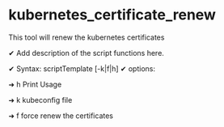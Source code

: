 # kubernetes_certificate_renew
This tool will renew the kubernetes certificates


✔ Add description of the script functions here.

✔ Syntax: scriptTemplate [-k|f|h]
✔ options:

➜  h     Print Usage

➜  k     kubeconfig file

➜  f     force renew the certificates
